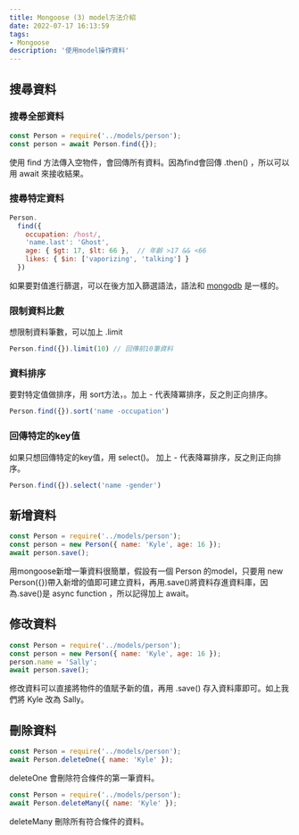 ```yaml
---
title: Mongoose (3) model方法介紹
date: 2022-07-17 16:13:59
tags:
- Mongoose
description: '使用model操作資料'
---
```


## 搜尋資料

### 搜尋全部資料

``` js
const Person = require('../models/person');
const person = await Person.find({});
```

使用 find 方法傳入空物件，會回傳所有資料。因為find會回傳 .then() ，所以可以用 await 來接收結果。

### 搜尋特定資料

``` js
Person.
  find({
    occupation: /host/,
    'name.last': 'Ghost',
    age: { $gt: 17, $lt: 66 },  // 年齡 >17 && <66
    likes: { $in: ['vaporizing', 'talking'] }
  })
``` 
如果要對值進行篩選，可以在後方加入篩選語法，語法和 [mongodb](https://tim8076.github.io/2022/07/16/2022-7-17-2-mongodb-filter/) 是一樣的。

### 限制資料比數

想限制資料筆數，可以加上 .limit

``` js
Person.find({}).limit(10) // 回傳前10筆資料
```

### 資料排序

要對特定值做排序，用 sort方法，。加上 - 代表降冪排序，反之則正向排序。

``` js
Person.find({}).sort('name -occupation')
```

### 回傳特定的key值

如果只想回傳特定的key值，用 select()。 加上 - 代表降冪排序，反之則正向排序。

``` js
Person.find({}).select('name -gender')
```


## 新增資料

``` js
const Person = require('../models/person');
const person = new Person({ name: 'Kyle', age: 16 });
await person.save();
```
用mongoose新增一筆資料很簡單，假設有一個 Person 的model，只要用 new Person({})帶入新增的值即可建立資料，再用.save()將資料存進資料庫，因為.save()是 async function ，所以記得加上 await。


## 修改資料

``` js
const Person = require('../models/person');
const person = new Person({ name: 'Kyle', age: 16 });
person.name = 'Sally';
await person.save();
```

修改資料可以直接將物件的值賦予新的值，再用 .save() 存入資料庫即可。如上我們將 Kyle 改為 Sally。

## 刪除資料

``` js
const Person = require('../models/person');
await Person.deleteOne({ name: 'Kyle' });
```

deleteOne 會刪除符合條件的第一筆資料。

``` js
const Person = require('../models/person');
await Person.deleteMany({ name: 'Kyle' });
```

deleteMany 刪除所有符合條件的資料。















